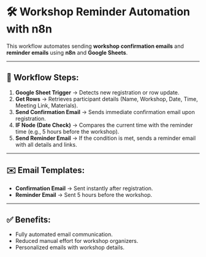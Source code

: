 # 🛠️ Workshop Reminder Automation with n8n  

This workflow automates sending **workshop confirmation emails** and **reminder emails** using **n8n** and **Google Sheets**.  

---

## 🔗 Workflow Steps:
1. **Google Sheet Trigger** → Detects new registration or row update.  
2. **Get Rows** → Retrieves participant details (Name, Workshop, Date, Time, Meeting Link, Materials).  
3. **Send Confirmation Email** → Sends immediate confirmation email upon registration.  
4. **IF Node (Date Check)** → Compares the current time with the reminder time (e.g., 5 hours before the workshop).  
5. **Send Reminder Email** → If the condition is met, sends a reminder email with all details and links.  

---

## ✉️ Email Templates:
- **Confirmation Email** → Sent instantly after registration.  
- **Reminder Email** → Sent 5 hours before the workshop.  

---

## ✅ Benefits:
- Fully automated email communication.  
- Reduced manual effort for workshop organizers.  
- Personalized emails with workshop details.  
